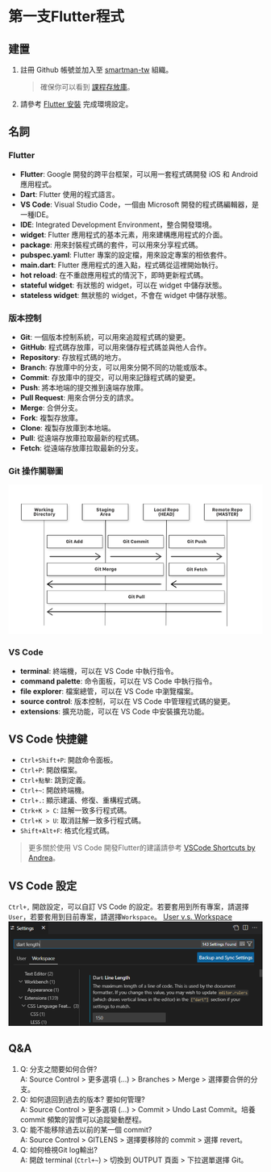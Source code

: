 # 第一支Flutter程式
## 建置
1. 註冊 Github 帳號並加入至 [smartman-tw](https://github.com/smartman-tw) 組織。
   > 確保你可以看到 [課程存放庫](https://github.com/smartman-tw/flutter-training)。 
2. 請參考 [Flutter 安裝](https://flutter.dev/docs/get-started/install) 完成環境設定。

## 名詞
### Flutter
- **Flutter**: Google 開發的跨平台框架，可以用一套程式碼開發 iOS 和 Android 應用程式。
- **Dart**: Flutter 使用的程式語言。
- **VS Code**: Visual Studio Code，一個由 Microsoft 開發的程式碼編輯器，是一種IDE。
- **IDE**: Integrated Development Environment，整合開發環境。
- **widget**: Flutter 應用程式的基本元素，用來建構應用程式的介面。
- **package**: 用來封裝程式碼的套件，可以用來分享程式碼。
- **pubspec.yaml**: Flutter 專案的設定檔，用來設定專案的相依套件。
- **main.dart**: Flutter 應用程式的進入點，程式碼從這裡開始執行。
- **hot reload**: 在不重啟應用程式的情況下，即時更新程式碼。
- **stateful widget**: 有狀態的 widget，可以在 widget 中儲存狀態。
- **stateless widget**: 無狀態的 widget，不會在 widget 中儲存狀態。
  
### 版本控制
- **Git**: 一個版本控制系統，可以用來追蹤程式碼的變更。
- **GitHub**: 程式碼存放庫，可以用來儲存程式碼並與他人合作。
- **Repository**: 存放程式碼的地方。
- **Branch**: 存放庫中的分支，可以用來分開不同的功能或版本。
- **Commit**: 存放庫中的提交，可以用來記錄程式碼的變更。
- **Push**: 將本地端的提交推到遠端存放庫。
- **Pull Request**: 用來合併分支的請求。
- **Merge**: 合併分支。
- **Fork**: 複製存放庫。
- **Clone**: 複製存放庫到本地端。
- **Pull**: 從遠端存放庫拉取最新的程式碼。
- **Fetch**: 從遠端存放庫拉取最新的分支。
### Git 操作關聯圖
![alt text](git.png)
### VS Code
- **terminal**: 終端機，可以在 VS Code 中執行指令。
- **command palette**: 命令面板，可以在 VS Code 中執行指令。
- **file explorer**: 檔案總管，可以在 VS Code 中瀏覽檔案。
- **source control**: 版本控制，可以在 VS Code 中管理程式碼的變更。
- **extensions**: 擴充功能，可以在 VS Code 中安裝擴充功能。

## VS Code 快捷鍵
- `Ctrl+Shift+P`: 開啟命令面板。
- `Ctrl+P`: 開啟檔案。
- `Ctrl+點擊`: 跳到定義。
- `Ctrl+~`: 開啟終端機。
- `Ctrl+.`: 顯示建議、修復、重構程式碼。
- `Ctrk+K > C`: 註解一致多行程式碼。
- `Ctrl+K > U`: 取消註解一致多行程式碼。
- `Shift+Alt+F`: 格式化程式碼。
> 更多關於使用 VS Code 開發Flutter的建議請參考 [VSCode Shortcuts by Andrea](https://codewithandrea.com/articles/vscode-shortcuts-extensions-settings-flutter-development/)。

## VS Code 設定
`Ctrl+,` 開啟設定，可以自訂 VS Code 的設定。若要套用到所有專案，請選擇`User`，若要套用到目前專案，請選擇`Workspace`。
[User v.s. Workspace](https://code.visualstudio.com/docs/getstarted/settings)
![alt text](settings.png)
## Q&A
1. Q: 分支之間要如何合併?   
   A: Source Control > 更多選項 (...) > Branches > Merge > 選擇要合併的分支。  
2. Q: 如何退回到過去的版本? 要如何管理?  
   A: Source Control > 更多選項 (...) > Commit > Undo Last Commit。培養 commit 頻繁的習慣可以追蹤變動歷程。
3. Q: 能不能移除過去以前的某一個 commit?  
   A: Source Control > GITLENS > 選擇要移除的 commit > 選擇 revert。
4. Q: 如何檢視Git log輸出?  
   A: 開啟 terminal (`Ctrl+~`) > 切換到 OUTPUT 頁面 > 下拉選單選擇 Git。

